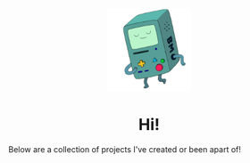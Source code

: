 <div align="center">
  <img src="bmo.gif" width="150px" />
  <h1>Hi!</h1>
</div>

Below are a collection of projects I've created or been apart of!
